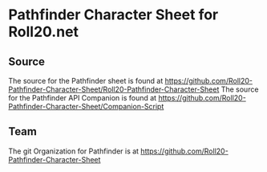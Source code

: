 # Pathfinder Character Sheet for Roll20.net

## Source
The source for the Pathfinder sheet is found at https://github.com/Roll20-Pathfinder-Character-Sheet/Roll20-Pathfinder-Character-Sheet
The source for the Pathfinder API Companion is found at https://github.com/Roll20-Pathfinder-Character-Sheet/Companion-Script

## Team
The git Organization for Pathfinder is at https://github.com/Roll20-Pathfinder-Character-Sheet
